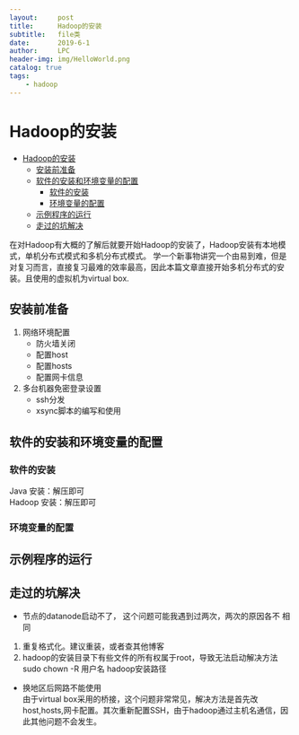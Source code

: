 ```yaml
---
layout:     post
title:      Hadoop的安装
subtitle:   file类
date:       2019-6-1
author:     LPC
header-img: img/HelloWorld.png
catalog: true
tags:
    - hadoop
---
```


# Hadoop的安装

- [Hadoop的安装](#hadoop%e7%9a%84%e5%ae%89%e8%a3%85)
  - [安装前准备](#%e5%ae%89%e8%a3%85%e5%89%8d%e5%87%86%e5%a4%87)
  - [软件的安装和环境变量的配置](#%e8%bd%af%e4%bb%b6%e7%9a%84%e5%ae%89%e8%a3%85%e5%92%8c%e7%8e%af%e5%a2%83%e5%8f%98%e9%87%8f%e7%9a%84%e9%85%8d%e7%bd%ae)
    - [软件的安装](#%e8%bd%af%e4%bb%b6%e7%9a%84%e5%ae%89%e8%a3%85)
    - [环境变量的配置](#%e7%8e%af%e5%a2%83%e5%8f%98%e9%87%8f%e7%9a%84%e9%85%8d%e7%bd%ae)
  - [示例程序的运行](#%e7%a4%ba%e4%be%8b%e7%a8%8b%e5%ba%8f%e7%9a%84%e8%bf%90%e8%a1%8c)
  - [走过的坑解决](#%e8%b5%b0%e8%bf%87%e7%9a%84%e5%9d%91%e8%a7%a3%e5%86%b3)


在对Hadoop有大概的了解后就要开始Hadoop的安装了，Hadoop安装有本地模式，单机分布式模式和多机分布式模式。
学一个新事物讲究一个由易到难，但是对复习而言，直接复习最难的效率最高，因此本篇文章直接开始多机分布式的安装。且使用的虚拟机为virtual box.

## 安装前准备

1. 网络环境配置
   - 防火墙关闭
   - 配置host
   - 配置hosts
   - 配置网卡信息
2. 多台机器免密登录设置
   - ssh分发
   - xsync脚本的编写和使用
  
## 软件的安装和环境变量的配置

### 软件的安装

Java 安装：解压即可\
Hadoop 安装：解压即可

### 环境变量的配置

## 示例程序的运行

## 走过的坑解决

- 节点的datanode启动不了， 这个问题可能我遇到过两次，两次的原因各不 相同

1. 重复格式化。建议重装，或者查其他博客
2. hadoop的安装目录下有些文件的所有权属于root，导致无法启动解决方法     sudo chown -R 用户名 hadoop安装路径

- 换地区后网路不能使用\
由于virtual box采用的桥接，这个问题非常常见，解决方法是首先改host,hosts,网卡配置。其次重新配置SSH，由于hadoop通过主机名通信，因此其他问题不会发生。
